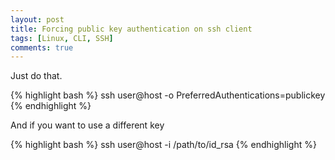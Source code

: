 ```yaml
---
layout: post
title: Forcing public key authentication on ssh client
tags: [Linux, CLI, SSH]
comments: true
---
```


Just do that.

{% highlight bash %}
ssh user@host -o PreferredAuthentications=publickey
{% endhighlight %}

And if you want to use a different key

{% highlight bash %}
ssh user@host -i /path/to/id_rsa
{% endhighlight %}
